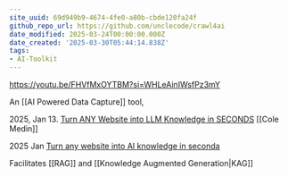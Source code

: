 ```yaml
---
site_uuid: 69d949b9-4674-4fe0-a80b-cbde120fa24f
github_repo_url: https://github.com/unclecode/crawl4ai
date_modified: 2025-03-24T00:00:00.000Z
date_created: '2025-03-30T05:44:14.838Z'
tags:
- AI-Toolkit
---
```




https://youtu.be/FHVfMxOYTBM?si=WHLeAinIWsfPz3mY

An [[AI Powered Data Capture]] tool,

2025, Jan 13. [Turn ANY Website into LLM Knowledge in SECONDS](https://youtu.be/JWfNLF_g_V0?si=ZXmzxzsulI9eaXMo) [[Cole Medin]]

2025 Jan [Turn any website into AI knowledge in seconda](https://youtu.be/JWfNLF_g_V0?si=QvF1kY3uM6CJB5q3) 

Facilitates [[RAG]] and [[Knowledge Augmented Generation|KAG]]
